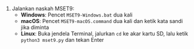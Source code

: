 1. Jalankan naskah MSET9:
    - **Windows**: Pencet `MSET9-Windows.bat` dua kali
    - **macOS**: Pencet `MSET9-macOS.command` dua kali dan ketik kata sandi jika diminta
    - **Linux**: Buka jendela Terminal, jalurkan `cd` ke akar kartu SD, lalu ketik `python3 mset9.py` dan tekan Enter